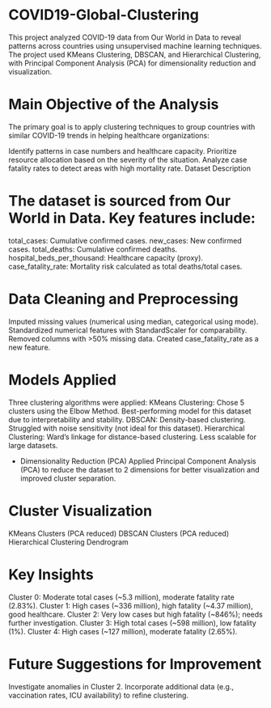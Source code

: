 # COVID19-Global-Clustering
This project analyzed COVID-19 data from Our World in Data to reveal patterns across countries using unsupervised machine learning techniques. 
The project used KMeans Clustering, DBSCAN, and Hierarchical Clustering, with Principal Component Analysis (PCA) for dimensionality reduction and visualization.

# Main Objective of the Analysis
The primary goal is to apply clustering techniques to group countries with similar COVID-19 trends in helping healthcare organizations:

Identify patterns in case numbers and healthcare capacity.
Prioritize resource allocation based on the severity of the situation.
Analyze case fatality rates to detect areas with high mortality rate.
Dataset Description

# The dataset is sourced from Our World in Data. Key features include:
total_cases: Cumulative confirmed cases.
new_cases: New confirmed cases.
total_deaths: Cumulative confirmed deaths.
hospital_beds_per_thousand: Healthcare capacity (proxy).
case_fatality_rate: Mortality risk calculated as total deaths/total cases.

# Data Cleaning and Preprocessing
Imputed missing values (numerical using median, categorical using mode).
Standardized numerical features with StandardScaler for comparability.
Removed columns with >50% missing data.
Created case_fatality_rate as a new feature.

# Models Applied
Three clustering algorithms were applied:
KMeans Clustering:
Chose 5 clusters using the Elbow Method.
Best-performing model for this dataset due to interpretability and stability.
DBSCAN:
Density-based clustering.
Struggled with noise sensitivity (not ideal for this dataset).
Hierarchical Clustering:
Ward’s linkage for distance-based clustering.
Less scalable for large datasets.

* Dimensionality Reduction (PCA)
Applied Principal Component Analysis (PCA) to reduce the dataset to 2 dimensions for better visualization and improved cluster separation.

# Cluster Visualization
KMeans Clusters (PCA reduced)
DBSCAN Clusters (PCA reduced)
Hierarchical Clustering Dendrogram

# Key Insights
Cluster 0: Moderate total cases (~5.3 million), moderate fatality rate (2.83%).
Cluster 1: High cases (~336 million), high fatality (~4.37 million), good healthcare.
Cluster 2: Very low cases but high fatality (~846%); needs further investigation.
Cluster 3: High total cases (~598 million), low fatality (1%).
Cluster 4: High cases (~127 million), moderate fatality (2.65%).

# Future Suggestions for Improvement
Investigate anomalies in Cluster 2.
Incorporate additional data (e.g., vaccination rates, ICU availability) to refine clustering.

